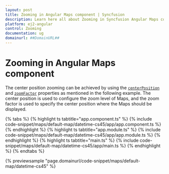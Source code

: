```yaml
---
layout: post
title: Zooming in Angular Maps component | Syncfusion
description: Learn here all about Zooming in Syncfusion Angular Maps component of Syncfusion Essential JS 2 and more.
platform: ej2-angular
control: Zooming 
documentation: ug
domainurl: ##DomainURL##
---
```


# Zooming in Angular Maps component

The center position zooming can be achieved by using the [`centerPosition`](https://ej2.syncfusion.com/angular/documentation/api/maps#centerposition) and [`zoomFactor`](https://ej2.syncfusion.com/angular/documentation/api/maps/zoomSettingsModel/#zoomfactor) properties as mentioned in the following example. The center position is used to configure the zoom level of Maps, and the zoom factor is used to specify the center position where the Maps should be displayed.

{% tabs %}
{% highlight ts tabtitle="app.component.ts" %}
{% include code-snippet/maps/default-map/datetime-cs45/app/app.component.ts %}
{% endhighlight %}
{% highlight ts tabtitle="app.module.ts" %}
{% include code-snippet/maps/default-map/datetime-cs45/app/app.module.ts %}
{% endhighlight %}
{% highlight ts tabtitle="main.ts" %}
{% include code-snippet/maps/default-map/datetime-cs45/app/main.ts %}
{% endhighlight %}
{% endtabs %}
  
{% previewsample "page.domainurl/code-snippet/maps/default-map/datetime-cs45" %}